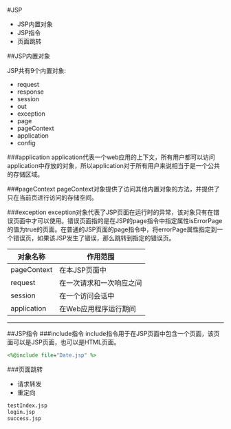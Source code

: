 #JSP

- JSP内置对象
- JSP指令
- 页面跳转

##JSP内置对象

JSP共有9个内置对象:
- request
- response
- session
- out
- exception
- page
- pageContext
- application
- config

###application
application代表一个web应用的上下文，所有用户都可以访问application中存放的对象，所以application对于所有用户来说相当于是一个公共的存储区域。


###pageContext
pageContext对象提供了访问其他内置对象的方法，并提供了只在当前页进行访问的存储空间。


###exception
exception对象代表了JSP页面在运行时的异常，该对象只有在错误页面中才可以使用。错误页面指的是在JSP的page指令中指定属性isErrorPage的值为true的页面。在普通的JSP页面的page指令中，将errorPage属性指定到一个错误页，如果该JSP发生了错误，那么跳转到指定的错误页。

|对象名称|作用范围|
|------|------|
|pageContext|在本JSP页面中|
|request|在一次请求和一次响应之间|
|session|在一个访问会话中|
|application|在Web应用程序运行期间|

---------------------
##JSP指令
###include指令
include指令用于在JSP页面中包含一个页面，该页面可以是JSP页面，也可以是HTML页面。

```jsp
<%@include file="Date.jsp" %>
```

###页面跳转
- 请求转发
- 重定向

```jsp
testIndex.jsp
login.jsp
success.jsp
```